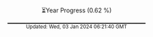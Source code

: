<p align="center">
⏳Year Progress (0.62 %) <br>
▁▁▁▁▁▁▁▁▁▁▁▁▁▁▁▁▁▁▁▁▁▁▁▁▁▁▁▁▁▁ <br>
<sub>Updated: Wed, 03 Jan 2024 06:21:40 GMT</sub>
</p>

